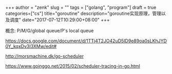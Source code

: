 +++
author = "zenk"
slug = ""
tags = ["golang", "program"]
draft = true
categories=["cs"]
title="goroutine"
description="goroutine实现原理，管理以及调度"
date="2017-07-12T10:29:00+08:00"
+++



概念: P/M/G/global queue/P's local queue

https://docs.google.com/document/d/1TTj4T2JO42uD5ID9e89oa0sLKhJYD0Y_kqxDv3I3XMw/edit#

http://morsmachine.dk/go-scheduler

https://www.goinggo.net/2015/02/scheduler-tracing-in-go.html